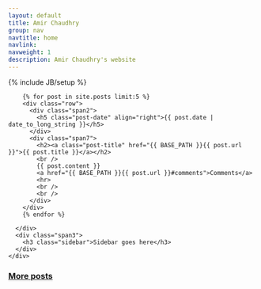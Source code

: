```yaml
---
layout: default
title: Amir Chaudhry
group: nav
navtitle: home
navlink: 
navweight: 1
description: Amir Chaudhry's website
---
```

{% include JB/setup %}


<div class="row">
  <div class="span12">
    <div class="row">
      <div class="span9">

        {% for post in site.posts limit:5 %}
        <div class="row">
          <div class="span2">
            <h5 class="post-date" align="right">{{ post.date | date_to_long_string }}</h5>
          </div>
          <div class="span7">
            <h2><a class="post-title" href="{{ BASE_PATH }}{{ post.url }}">{{ post.title }}</a></h2>
            <br />
            {{ post.content }}
            <a href="{{ BASE_PATH }}{{ post.url }}#comments">Comments</a>
            <hr>
            <br />
            <br />
          </div>
        </div>
        {% endfor %}

      </div>
      <div class="span3">
        <h3 class="sidebar">Sidebar goes here</h3>
      </div>
    </div>
  </div>
</div>

<div class="row">
  <div class="span7 offset2">
    <h3><a href="{{ BASE_PATH }}{{ site.JB.archive_path }}">More posts</a></h3>
  </div>
</div>